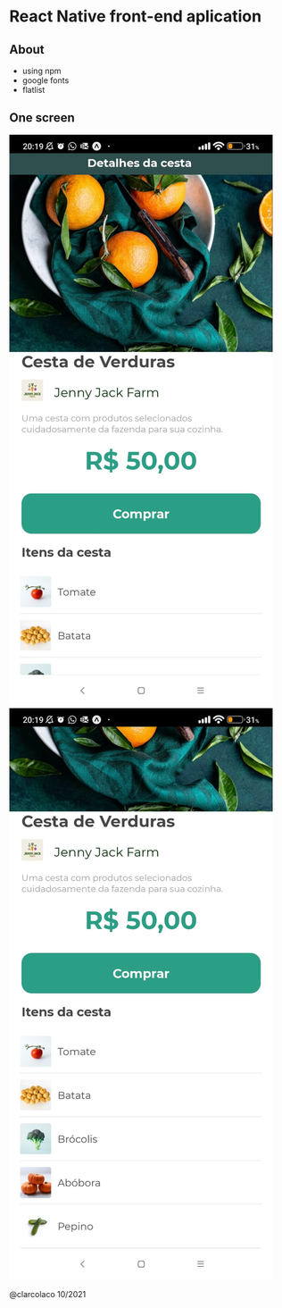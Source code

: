# React Native front-end aplication
## About
- using npm
- google fonts
- flatlist

## One screen

<img src="https://github.com/clarcolaco/org-app/blob/main/assets/screen1.jpeg?raw=true">
<img src="https://github.com/clarcolaco/org-app/blob/main/assets/screen2.jpeg?raw=true">


@clarcolaco 10/2021
